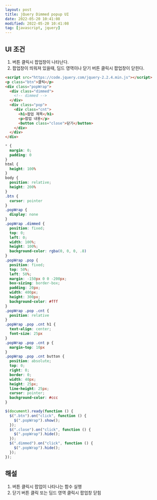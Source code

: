 ```yaml
---
layout: post
title: jQuery Dimmed popup UI
date: 2022-05-20 10:41:08
modified: 2022-05-20 10:41:08
tag: [javascript, jquery]
---
```


## UI 조건
1. 버튼 클릭시 팝업창이 나타난다.
2. 팝업창이 띄워져 있을때, 딤드 영역이나 닫기 버튼 클릭시 팝업창이 닫힌다.

<!-- ## 구현
<script src="https://code.jquery.com/jquery-2.2.4.min.js"></script>
<script>
$(document).ready(function () {
   $('.btn').on('click', function () {
$('.popWrap').show();
})
$('.close').on('click', function () {
$('.popWrap').hide();
})
$('.dimmed').on('click', function () {
$('.popWrap').hide();
})
});

</script>
<style>
   * {
      margin: 0;
      padding: 0
    }
html {
      height: 100%
    }
body {
      position: relative;
      height: 200%
    }
.btn {
      cursor: pointer
    }
.popWrap {
      display: none
    }
.popWrap .dimmed {
      position: fixed;
      top: 0;
      left: 0;
      width: 100%;
      height: 100%;
      background-color: rgba(0, 0, 0, .8)
    }
.popWrap .pop {
      position: fixed;
      top: 50%;
      left: 50%;
      margin: -150px 0 0 -200px;
      box-sizing: border-box;
      padding: 20px;
      width: 400px;
      height: 300px;
      background-color: #fff
    }
.popWrap .pop .cnt {
      position: relative
    }
.popWrap .pop .cnt h1 {
      text-align: center;
      font-size: 25px
    }
.popWrap .pop .cnt p {
      margin-top: 10px
    }
.popWrap .pop .cnt button {
      position: absolute;
      top: 0;
      right: 0;
      border: 0;
      width: 40px;
      height: 25px;
      line-height: 25px;
      cursor: pointer;
      background-color: #ccc
    }
</style>
<p class="btn">클릭</p>
<div class="popWrap">
  <div class="dimmed">
  </div>
  <div class="pop">
    <div class="cnt">
      <h1>팝업 제목</h1>
      <p>팝업 내용</p>
      <button class="close">닫기</button>
    </div>
  </div>
</div> -->

```html
<script src="https://code.jquery.com/jquery-2.2.4.min.js"></script>
<p class="btn">클릭</p>
<div class="popWrap">
  <div class="dimmed">
    <!-- dimmed -->
  </div>
  <div class="pop">
    <div class="cnt">
      <h1>팝업 제목</h1>
      <p>팝업 내용</p>
      <button class="close">닫기</button>
    </div>
  </div>
</div>
```

```css
* {
  margin: 0;
  padding: 0
}
html {
  height: 100%
}
body {
  position: relative;
  height: 200%
}
.btn {
  cursor: pointer
}
.popWrap {
  display: none
}
.popWrap .dimmed {
  position: fixed;
  top: 0;
  left: 0;
  width: 100%;
  height: 100%;
  background-color: rgba(0, 0, 0, .8)
}
.popWrap .pop {
  position: fixed;
  top: 50%;
  left: 50%;
  margin: -150px 0 0 -200px;
  box-sizing: border-box;
  padding: 20px;
  width: 400px;
  height: 300px;
  background-color: #fff
}
.popWrap .pop .cnt {
  position: relative
}
.popWrap .pop .cnt h1 {
  text-align: center;
  font-size: 25px
}
.popWrap .pop .cnt p {
  margin-top: 10px
}
.popWrap .pop .cnt button {
  position: absolute;
  top: 0;
  right: 0;
  border: 0;
  width: 40px;
  height: 25px;
  line-height: 25px;
  cursor: pointer;
  background-color: #ccc
}
```

```javascript
$(document).ready(function () {
  $(".btn").on("click", function () {
    $(".popWrap").show();
  });
  $(".close").on("click", function () {
    $(".popWrap").hide();
  });
  $(".dimmed").on("click", function () {
    $(".popWrap").hide();
  });
});
```

## 해설
1. 버튼 클릭시 팝업이 나타나는 함수 실행
2. 닫기 버튼 클릭 또는 딤드 영역 클릭시 팝업창 닫힘
